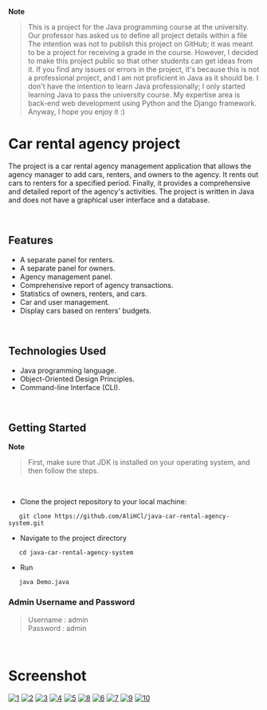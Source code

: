 **Note**

>This is a project for the Java programming course at the university. Our professor has asked us to define all project details within a file The intention was not to publish this project on GitHub; it was meant to be a project for receiving a grade in the course. However, I decided to make this project public so that other students can get ideas from it. If you find any issues or errors in the project, it's because this is not a professional project, and I am not proficient in Java as it should be. I don't have the intention to learn Java professionally; I only started learning Java to pass the university course. My expertise area is back-end web development using Python and the Django framework. Anyway, I hope you enjoy it :)

# Car rental agency project
The project is a car rental agency management application that allows the agency manager to add cars, renters, and owners to the agency. It rents out cars to renters for a specified period. Finally, it provides a comprehensive and detailed report of the agency's activities. The project is written in Java and does not have a graphical user interface and a database.

<br>

## Features

- A separate panel for renters.
- A separate panel for owners.
- Agency management panel.
- Comprehensive report of agency transactions.
- Statistics of owners, renters, and cars.
- Car and user management.
- Display cars based on renters' budgets.
<br>

## Technologies Used

- Java programming language.
- Object-Oriented Design Principles.
- Command-line Interface (CLI).
<br>

## Getting Started

**Note**
>First, make sure that JDK is installed on your operating system, and then follow the steps.
<br>

- Clone the project repository to your local machine:

```shell
   git clone https://github.com/AliHCl/java-car-rental-agency-system.git
```
- Navigate to the project directory
```shell
   cd java-car-rental-agency-system
```
- Run
```shell
   java Demo.java
```


### Admin Username and Password 

>Username : admin <br>
Password : admin
<br>

# Screenshot
<a href="https://ibb.co/fnhNgbr"><img src="https://i.ibb.co/b2Sv0xN/1.png" alt="1" border="0"></a>
<a href="https://ibb.co/zFBJkbt"><img src="https://i.ibb.co/XDK8wpG/2.png" alt="2" border="0"></a>
<a href="https://ibb.co/5nmQW7N"><img src="https://i.ibb.co/D8hBDqx/3.png" alt="3" border="0"></a>
<a href="https://ibb.co/cck5g96"><img src="https://i.ibb.co/XZjB2P7/4.png" alt="4" border="0"></a>
<a href="https://ibb.co/GWgCGC8"><img src="https://i.ibb.co/wSDp8pP/5.png" alt="5" border="0"></a>
<a href="https://ibb.co/D5XL8Zr"><img src="https://i.ibb.co/6ghN1kX/8.png" alt="8" border="0"></a>
<a href="https://ibb.co/ftzC1GH"><img src="https://i.ibb.co/WF4cxpf/6.png" alt="6" border="0"></a>
<a href="https://ibb.co/KsK1j88"><img src="https://i.ibb.co/myNxCPP/7.png" alt="7" border="0"></a>
<a href="https://ibb.co/j3WmdKr"><img src="https://i.ibb.co/5snmdDR/9.png" alt="9" border="0"></a>
<a href="https://ibb.co/WV2Mt7v"><img src="https://i.ibb.co/mNc28d5/10.png" alt="10" border="0"></a>
